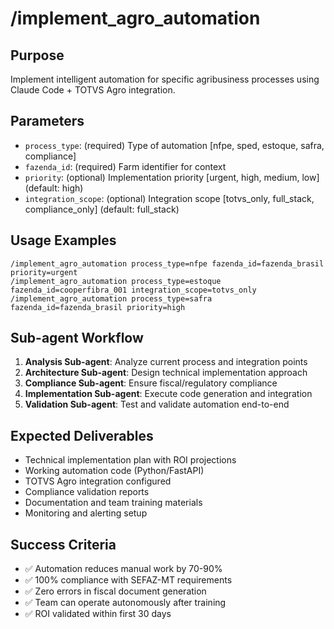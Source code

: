 # /implement_agro_automation

## Purpose
Implement intelligent automation for specific agribusiness processes using Claude Code + TOTVS Agro integration.

## Parameters
- `process_type`: (required) Type of automation [nfpe, sped, estoque, safra, compliance]
- `fazenda_id`: (required) Farm identifier for context
- `priority`: (optional) Implementation priority [urgent, high, medium, low] (default: high)
- `integration_scope`: (optional) Integration scope [totvs_only, full_stack, compliance_only] (default: full_stack)

## Usage Examples
```
/implement_agro_automation process_type=nfpe fazenda_id=fazenda_brasil priority=urgent
/implement_agro_automation process_type=estoque fazenda_id=cooperfibra_001 integration_scope=totvs_only
/implement_agro_automation process_type=safra fazenda_id=fazenda_brasil priority=high
```

## Sub-agent Workflow
1. **Analysis Sub-agent**: Analyze current process and integration points
2. **Architecture Sub-agent**: Design technical implementation approach  
3. **Compliance Sub-agent**: Ensure fiscal/regulatory compliance
4. **Implementation Sub-agent**: Execute code generation and integration
5. **Validation Sub-agent**: Test and validate automation end-to-end

## Expected Deliverables
- Technical implementation plan with ROI projections
- Working automation code (Python/FastAPI)
- TOTVS Agro integration configured
- Compliance validation reports
- Documentation and team training materials
- Monitoring and alerting setup

## Success Criteria
- ✅ Automation reduces manual work by 70-90%
- ✅ 100% compliance with SEFAZ-MT requirements
- ✅ Zero errors in fiscal document generation
- ✅ Team can operate autonomously after training
- ✅ ROI validated within first 30 days